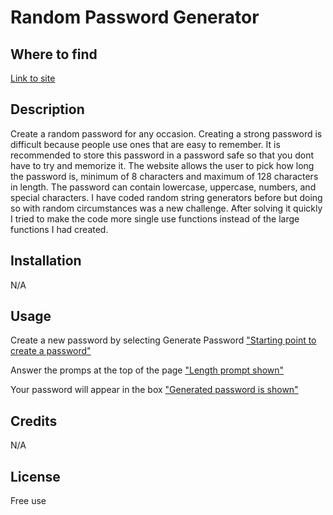 # Random Password Generator

## Where to find
[Link to site](https://jnollen23.github.io/random-password-gen/)

## Description
Create a random password for any occasion. Creating a strong password is difficult because people use ones that are easy to remember. It is recommended to store this password in a password safe so that you dont have to try and memorize it. The website allows the user to pick how long the password is, minimum of 8 characters and maximum of 128 characters in length. The password can contain lowercase, uppercase, numbers, and special characters. I have coded random string generators before but doing so with random circumstances was a new challenge. After solving it quickly I tried to make the code more single use functions instead of the large functions I had created.


## Installation
N/A

## Usage
Create a new password by selecting Generate Password
["Starting point to create a password"](Screenshots/Starting.png?raw=true)

Answer the promps at the top of the page
["Length prompt shown"](Screenshots/Length.png?raw=true)

Your password will appear in the box
["Generated password is shown"](Screenshots/Final.png?raw=true)

## Credits
N/A

## License
Free use